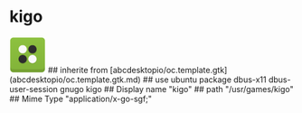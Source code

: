 # kigo
<img src='icons/kigo.svg' height='64px' width='64px'>
## inherite from
[abcdesktopio/oc.template.gtk](abcdesktopio/oc.template.gtk.md)
## use ubuntu package
dbus-x11 dbus-user-session gnugo kigo
## Display name
"kigo"
## path
"/usr/games/kigo"
## Mime Type
"application/x-go-sgf;"
